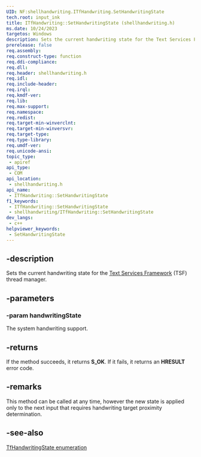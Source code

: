 ```yaml
---
UID: NF:shellhandwriting.ITfHandwriting.SetHandwritingState
tech.root: input_ink
title: ITfHandwriting::SetHandwritingState (shellhandwriting.h)
ms.date: 10/24/2023
targetos: Windows
description: Sets the current handwriting state for the Text Services Framework (TSF) thread manager.
prerelease: false
req.assembly: 
req.construct-type: function
req.ddi-compliance: 
req.dll: 
req.header: shellhandwriting.h
req.idl: 
req.include-header: 
req.irql: 
req.kmdf-ver: 
req.lib: 
req.max-support: 
req.namespace: 
req.redist: 
req.target-min-winverclnt: 
req.target-min-winversvr: 
req.target-type: 
req.type-library: 
req.umdf-ver: 
req.unicode-ansi: 
topic_type:
 - apiref
api_type:
 - COM
api_location:
 - shellhandwriting.h
api_name:
 - ITfHandwriting::SetHandwritingState
f1_keywords:
 - ITfHandwriting::SetHandwritingState
 - shellhandwriting/ITfHandwriting::SetHandwritingState
dev_langs:
 - c++
helpviewer_keywords:
 - SetHandwritingState
---
```


## -description

Sets the current handwriting state for the [Text Services Framework](/windows/win32/tsf/text-services-framework) (TSF) thread manager.

## -parameters

### -param handwritingState

The system handwriting support.

## -returns

If the method succeeds, it returns **S_OK**. If it fails, it returns an **HRESULT** error code.

## -remarks

This method can be called at any time, however the new state is applied only to the next input that requires handwriting target proximity determination.

## -see-also

[TfHandwritingState enumeration](ne-shellhandwriting-tfhandwritingstate.md)
